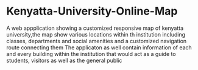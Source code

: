 # Kenyatta-University-Online-Map
A web appplication showing a customized responsive map of kenyatta university,the map show various locations within th institution including classes,
departments and social amenities and a customized navigation route connecting them
The applicaton as well contain information of each and every building within the institution that would act as a guide to students, visitors as well 
as the general public
